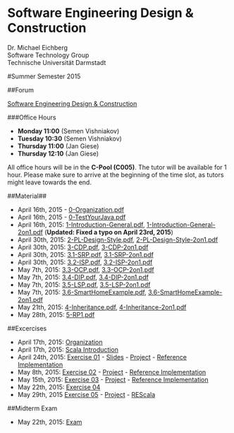 Software Engineering Design & Construction
===
Dr. Michael Eichberg  
Software Technology Group  
Technische Universität Darmstadt

#Summer Semester 2015

##Forum

[Software Engineering Design & Construction](https://www.fachschaft.informatik.tu-darmstadt.de/forum//viewforum.php?f=234)

###Office Hours
* **Monday 11:00** (Semen Vishniakov)
* **Tuesday 10:30** (Semen Vishniakov)
* **Thursday 11:00** (Jan Giese)
* **Thursday 12:10** (Jan Giese)

All office hours will be in the **C-Pool (C005)**. The tutor will be available for 1 hour.
Please make sure to arrive at the beginning of the time slot, as tutors might leave towards the end.

##Material##

 * April 16th, 2015 - [0-Organization.pdf](0-Organization.pdf)  
 * April 16th, 2015 - [0-TestYourJava.pdf](0-TestYourJava.pdf)  
 * April 16th, 2015: [1-Introduction-General.pdf](1-Introduction-General.pdf), [1-Introduction-General-2on1.pdf](1-Introduction-General-2on1.pdf) (**Updated: Fixed a typo on April 23rd, 2015**)   
 * April 30th, 2015: [2-PL-Design-Style.pdf](2-PL-Design-Style.pdf), [2-PL-Design-Style-2on1.pdf](2-PL-Design-Style-2on1.pdf)
 * April 30th, 2015: [3-CDP.pdf](3-CDP.pdf), [3-CDP-2on1.pdf](3-CDP-2on1.pdf)  
 * April 30th, 2015: [3.1-SRP.pdf](3.1-SRP.pdf), [3.1-SRP-2on1.pdf](3.1-SRP-2on1.pdf)  
 * April 30th, 2015: [3.2-ISP.pdf](3.2-ISP.pdf), [3.2-ISP-2on1.pdf](3.2-ISP-2on1.pdf)  
 * May 7th, 2015: [3.3-OCP.pdf](3.3-OCP.pdf), [3.3-OCP-2on1.pdf](3.3-OCP-2on1.pdf)  
 * May 7th, 2015: [3.4-DIP.pdf](3.4-DIP.pdf), [3.4-DIP-2on1.pdf](3.4-DIP-2on1.pdf)  
 * May 7th, 2015: [3.5-LSP.pdf](3.5-LSP.pdf), [3.5-LSP-2on1.pdf](3.5-LSP-2on1.pdf) 
 * May 7th, 2015: [3.6-SmartHomeExample.pdf](3.6-SmartHomeExample.pdf), [3.6-SmartHomeExample-2on1.pdf](3.6-SmartHomeExample-2on1.pdf) 
 * May 21th, 2015: [4-Inheritance.pdf](4-Inheritance.pdf), [4-Inheritance-2on1.pdf](4-Inheritance-2on1.pdf) 
 * May 28th, 2015: [5-RP1.pdf](5-RP1.pdf)

##Excercises


 * April 17th, 2015: [Organization](Exercises/ex00/orga.pdf)  
 * April 17th, 2015: [Scala Introduction](Exercises/ex00/scala.pdf)  
 * April 24th, 2015: [Exercise 01](Exercises/ex01/ex01.pdf) - [Slides](Exercises/ex01/ex01slides.pdf) - [Project](Exercises/ex01/ex01.zip) - [Reference Implementation](Exercises/ex01/ex01_solution.zip)  
 * May 8th, 2015: [Exercise 02](Exercises/ex02/ex02.pdf) - [Project](Exercises/ex02/ex02.zip) - [Reference Implementation](Exercises/ex02/ex02_solution.zip)
 * May 15th, 2015: [Exercise 03](Exercises/ex03/ex03.pdf) - [Project](Exercises/ex03/ex03.zip) - [Reference Implementation](Exercises/ex03/ex03_solution.zip)  
 * May 22th, 2015: [Exercise 04](Exercises/ex04/ex04.pdf)
 * May 29th, 2015 [Exercise 05](Exercises/ex05/ex05.pdf) - [Project](Exercises/ex05/ex05.zip) - [REScala](http://www.rescala-lang.com)
 
 ##Midterm Exam
 
 
 * May 22th, 2015: [Exam](midterm/exam.pdf)